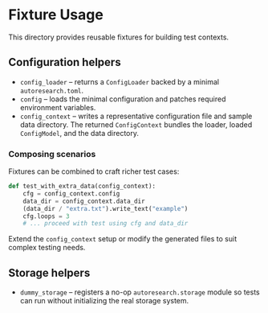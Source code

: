 # Fixture Usage

This directory provides reusable fixtures for building test contexts.

## Configuration helpers

- `config_loader` – returns a `ConfigLoader` backed by a minimal `autoresearch.toml`.
- `config` – loads the minimal configuration and patches required environment variables.
- `config_context` – writes a representative configuration file and sample
  data directory. The returned `ConfigContext` bundles the loader, loaded
  `ConfigModel`, and the data directory.

### Composing scenarios

Fixtures can be combined to craft richer test cases:

```python
def test_with_extra_data(config_context):
    cfg = config_context.config
    data_dir = config_context.data_dir
    (data_dir / "extra.txt").write_text("example")
    cfg.loops = 3
    # ... proceed with test using cfg and data_dir
```

Extend the `config_context` setup or modify the generated files to suit
complex testing needs.

## Storage helpers

- `dummy_storage` – registers a no-op `autoresearch.storage` module so tests
  can run without initializing the real storage system.
